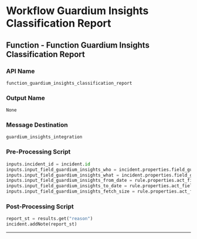 <!--
    DO NOT MANUALLY EDIT THIS FILE
    THIS FILE IS AUTOMATICALLY GENERATED WITH resilient-circuits codegen
-->

# Workflow Guardium Insights Classification Report

## Function - Function Guardium Insights Classification Report

### API Name
`function_guardium_insights_classification_report`

### Output Name
`None`

### Message Destination
`guardium_insights_integration`

### Pre-Processing Script
```python
inputs.incident_id = incident.id
inputs.input_field_guardium_insights_who = incident.properties.field_guardium_insights_who
inputs.input_field_guardium_insights_what = incident.properties.field_guardium_insights_what
inputs.input_field_guardium_insights_from_date = rule.properties.act_field_guardium_insights_from_date
inputs.input_field_guardium_insights_to_date = rule.properties.act_field_guardium_insights_to_date
inputs.input_field_guardium_insights_fetch_size = rule.properties.act_field_guardium_insights_fetch_size
```

### Post-Processing Script
```python
report_st = results.get("reason")
incident.addNote(report_st)
```

---

